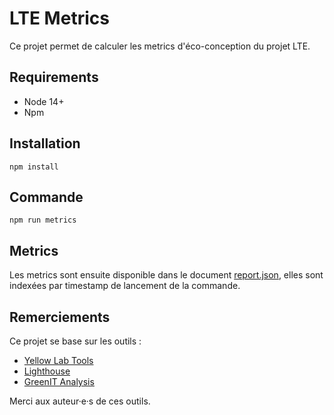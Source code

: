 # LTE Metrics

Ce projet permet de calculer les metrics d'éco-conception du projet LTE.

## Requirements

- Node 14+
- Npm

## Installation

```
npm install
```

## Commande

```
npm run metrics
```

## Metrics

Les metrics sont ensuite disponible dans le document [report.json](report.json), elles sont indexées par timestamp de lancement de la commande.

## Remerciements

Ce projet se base sur les outils : 
- [Yellow Lab Tools](https://github.com/YellowLabTools/YellowLabTools)
- [Lighthouse](https://github.com/GoogleChrome/lighthouse)
- [GreenIT Analysis](https://github.com/cnumr/GreenIT-Analysis-cli)

Merci aux auteur·e·s de ces outils.